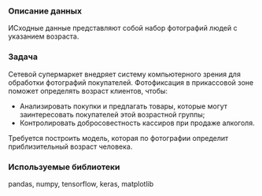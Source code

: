 ### Описание данных
ИСходные данные представляют собой набор фотографий людей с указанием возраста.

### Задача
Сетевой супермаркет внедряет систему компьютерного зрения для обработки фотографий покупателей. Фотофиксация в прикассовой зоне поможет определять возраст клиентов, чтобы:
- Анализировать покупки и предлагать товары, которые могут заинтересовать покупателей этой возрастной группы;
- Контролировать добросовестность кассиров при продаже алкоголя.

Требуется построить модель, которая по фотографии определит приблизительный возраст человека. 

### Используемые библиотеки
pandas, numpy, tensorflow, keras, matplotlib
